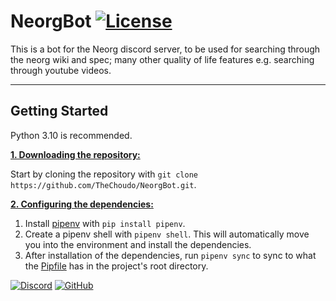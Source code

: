 # NeorgBot [![License](https://img.shields.io/github/license/TheChoudo/NeorgBot.svg)](https://github.com/TheChoudo/NeorgBot/blob/master/LICENSE)

This is a bot for the Neorg discord server, to be used for searching through the neorg wiki and spec; many other quality of life features e.g. searching through youtube videos.

***

## Getting Started
Python 3.10 is recommended.

<ins>**1. Downloading the repository:**</ins>

Start by cloning the repository with `git clone https://github.com/TheChoudo/NeorgBot.git`.

<ins>**2. Configuring the dependencies:**</ins>

1. Install [pipenv](https://github.com/pypa/pipenv) with `pip install pipenv`. 
2. Create a pipenv shell with `pipenv shell`. This will automatically move you into the environment and install the dependencies.
3. After installation of the dependencies, run `pipenv sync` to sync to what the [Pipfile](https://github.com/TheChoudo/NeorgBot/blob/master/Pipfile) has in the project's root directory.

[![Discord](https://img.shields.io/badge/Neorg%20Server--blue.svg?style=social&logo=Discord)](https://discord.gg/T6EgTAX7ht)
[![GitHub](https://img.shields.io/badge/Neorg%20Repository--blue.svg?style=social&logo=GitHub)](https://github.com/nvim-neorg/neorg)